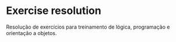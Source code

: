 # Exercise resolution
Resolução de exercícios para treinamento de lógica, programação e orientação a objetos.
 
